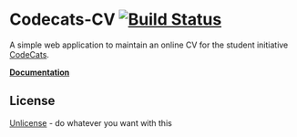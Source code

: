 # Codecats-CV [![Build Status](https://travis-ci.org/obestwalter/codecats-cv.svg?branch=master)](https://travis-ci.org/obestwalter/codecats-cv)

A simple web application to maintain an online CV for the student initiative [CodeCats](http://codecats.io/).

**[Documentation](http://oliver.bestwalter.de/codecats-cv/)**

## License

[Unlicense](http://unlicense.org/) - do whatever you want with this
